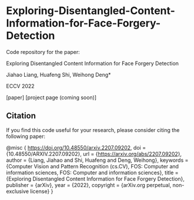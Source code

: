 # Exploring-Disentangled-Content-Information-for-Face-Forgery-Detection

Code repository for the paper:

Exploring Disentangled Content Information for Face Forgery Detection

Jiahao Liang, Huafeng Shi, Weihong Deng*

ECCV 2022

[paper] [project page (coming soon)]

## Citation
If you  find this code useful for your research, please consider citing the following paper:

@misc
{
    https://doi.org/10.48550/arxiv.2207.09202,
    doi = {10.48550/ARXIV.2207.09202},
    url = {https://arxiv.org/abs/2207.09202},
    author = {Liang, Jiahao and Shi, Huafeng and Deng, Weihong},
    keywords = {Computer Vision and Pattern Recognition (cs.CV), FOS: Computer and information sciences, FOS: Computer and information sciences},
    title = {Exploring Disentangled Content Information for Face Forgery Detection},
    publisher = {arXiv},
    year = {2022},
    copyright = {arXiv.org perpetual, non-exclusive license}
}
